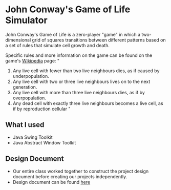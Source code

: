 # John Conway's Game of Life Simulator

John Conway's Game of Life is a zero-player "game" in which a two-dimensional grid of squares transitions between different patterns based on a set of rules that simulate cell growth and death. 


Specific rules and more information on the game can be found on the game's [Wikipedia](https://en.wikipedia.org/wiki/Conway%27s_Game_of_Life) page:
"  
  1. Any live cell with fewer than two live neighbours dies, as if caused by underpopulation.
  2. Any live cell with two or three live neighbours lives on to the next generation.
  3. Any live cell with more than three live neighbours dies, as if by overpopulation.
  4. Any dead cell with exactly three live neighbours becomes a live cell, as if by reproduction  cellular "

## What I used
  * Java Swing Toolkit
  * Java Abstract Window Toolkit
  
## Design Document
  * Our entire class worked together to construct the project design document before creating our projects independently.
  * Design document can be found [here](https://docs.google.com/document/d/1QK7ZZQfjUVPelvIpO0xNyeYSyGkZf-9RxTLbcBiuN-U/edit?usp=sharing)
